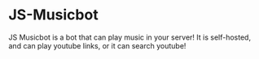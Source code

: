# JS-Musicbot
JS Musicbot is a bot that can play music in your server! It is self-hosted, and can play youtube links, or it can search youtube!
